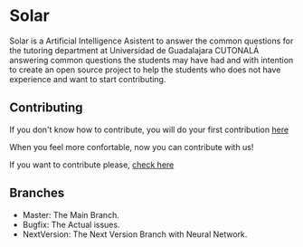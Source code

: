 # Solar

Solar is a Artificial Intelligence Asistent to answer the common questions for the
tutoring department at Universidad de Guadalajara CUTONALÁ answering common questions the students may have had and with intention to create an open source project to help the students who does not have experience and want to start contributing.



## Contributing

If you don't know how to contribute, you will do your first contribution [here](https://github.com/firstcontributions/first-contributions)

When you feel more confortable, now you can contribute with us!

If you want to contribute please, [check here](https://github.com/tristanhdez/soy-solar/blob/master/CONTRIBUTING.md)


## Branches

* Master: The Main Branch.
* Bugfix: The Actual issues.
* NextVersion: The Next Version Branch with Neural Network.


